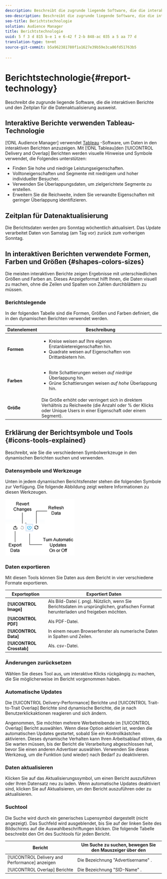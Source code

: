 ```yaml
---
description: Beschreibt die zugrunde liegende Software, die die interaktiven Berichte und den Zeitplan für die Datenaktualisierung ausweist.
seo-description: Beschreibt die zugrunde liegende Software, die die interaktiven Berichte und den Zeitplan für die Datenaktualisierung ausweist.
seo-title: Berichtstechnologie
solution: Audience Manager
title: Berichtstechnologie
uuid: 5 f 3 d 815 b-e 1 e 6-42 f 2-b 848-ac 035 a 5 aa 77 d
translation-type: tm+mt
source-git-commit: b5a962381780f1a1627e39b59e3ca86fd51763b5

---
```



# Berichtstechnologie{#report-technology}

Beschreibt die zugrunde liegende Software, die die interaktiven Berichte und den Zeitplan für die Datenaktualisierung ausweist.

<!-- 

c_report_technology.xml

 -->

## Interaktive Berichte verwenden Tableau-Technologie

[!DNL Audience Manager] verwendet [Tableau](https://www.tableausoftware.com/) -Software, um Daten in den interaktiven Berichten anzuzeigen. Mit [!DNL Tableau]den [!UICONTROL Delivery and Overlap] Berichten werden visuelle Hinweise und Symbole verwendet, die Folgendes unterstützen:

* Finden Sie hohe und niedrige Leistungseigenschaften.
* Volltoneigenschaften und Segmente mit niedrigem und hoher individueller Besucher.
* Verwenden Sie Überlappungsdaten, um zielgerichtete Segmente zu erstellen.
* Erweitern Sie die Reichweite, indem Sie verwandte Eigenschaften mit geringer Überlappung identifizieren.

## Zeitplan für Datenaktualisierung

Die Berichtsdaten werden pro Sonntag wöchentlich aktualisiert. Das Update verarbeitet Daten von Samstag (am Tag vor) zurück zum vorherigen Sonntag.

## In interaktiven Berichten verwendete Formen, Farben und Größen {#shapes-colors-sizes}

Die meisten interaktiven Berichte zeigen Ergebnisse mit unterschiedlichen Größen und Farben an. Dieses Anzeigeformat hilft Ihnen, die Daten visuell zu machen, ohne die Zeilen und Spalten von Zahlen durchblättern zu müssen.

<!-- 

r_legend.xml

 -->

### Berichtslegende

In der folgenden Tabelle sind die Formen, Größen und Farben definiert, die in den dynamischen Berichten verwendet werden.

<table id="table_EC180A96E3784FC6B81FCFB546C4A3FA"> 
 <thead> 
  <tr> 
   <th colname="col1" class="entry"> Datenelement </th> 
   <th colname="col2" class="entry"> Beschreibung </th> 
  </tr> 
 </thead>
 <tbody> 
  <tr> 
   <td colname="col1"> <b>Formen</b> </td> 
   <td colname="col2"> 
    <ul id="ul_076773ABD0BB4CE6834ACFA8B3D6AC2E"> 
     <li id="li_BBAB37A6EC1549B48C0E4D3BFAF7062C">Kreise weisen auf Ihre eigenen Erstanbietereigenschaften hin. </li> 
     <li id="li_371331AE984A4A999CE0596EA13987E0">Quadrate weisen auf Eigenschaften von Drittanbietern hin. </li> 
    </ul> </td> 
  </tr> 
  <tr> 
   <td colname="col1"> <b>Farben</b> </td> 
   <td colname="col2"> 
    <ul id="ul_F5D243297F0C4E5A8EDCBD28A548869E"> 
     <li id="li_332EB873A35440E6BB6093E36A0FAC3D">Rote Schattierungen weisen <i>auf niedrige</i> Überlappung hin. </li> 
     <li id="li_29DFDB1218DF4069B5DCFF841D48EF56">Grüne Schattierungen weisen <i>auf hohe</i> Überlappung hin. </li> 
    </ul> </td> 
  </tr> 
  <tr> 
   <td colname="col1"> <b>Größe</b> </td> 
   <td colname="col2"> Die Größe erhöht oder verringert sich in direktem Verhältnis zu Reichweite (die Anzahl oder % der Klicks oder Unique Users in einer Eigenschaft oder einem Segment). </td> 
  </tr> 
 </tbody> 
</table>

## Erklärung der Berichtsymbole und Tools {#icons-tools-explained}

Beschreibt, wie Sie die verschiedenen Symbolwerkzeuge in den dynamischen Berichten suchen und verwenden.

<!-- 

r_icons.xml

 -->

### Datensymbole und Werkzeuge

Unten in jedem dynamischen Berichtsfenster stehen die folgenden Symbole zur Verfügung. Die folgende Abbildung zeigt weitere Informationen zu diesen Werkzeugen.

![](assets/tools_icons90.png)

### Daten exportieren

Mit diesen Tools können Sie Daten aus dem Bericht in vier verschiedene Formate exportieren.

| Exportoption | Exportiert Daten |
|---|---|
| **[!UICONTROL Image]** | Als Bild-Datei (. png). Nützlich, wenn Sie Berichtsdaten im ursprünglichen, grafischen Format herunterladen und freigeben möchten. |
| **[!UICONTROL PDF]** | Als PDF-Datei. |
| **[!UICONTROL Data]** | In einem neuen Browserfenster als numerische Daten in Spalten und Zeilen. |
| **[!UICONTROL Crosstab]** | Als. csv-Datei. |

### Änderungen zurücksetzen

Wählen Sie dieses Tool aus, um interaktive Klicks rückgängig zu machen, die Sie möglicherweise im Bericht vorgenommen haben.

### Automatische Updates

Die [!UICONTROL Delivery-Performance] Berichte und [!UICONTROL Trait-to-Trait Overlap] Berichte sind dynamische Berichte, die je nach Benutzerklickaktionen reagieren und sich ändern.

Angenommen, Sie möchten mehrere Werbetreibende im [!UICONTROL Overlap] Bericht auswählen. Wenn diese Option aktiviert ist, werden die automatischen Updates gestartet, sobald Sie ein Kontrollkästchen aktivieren. Dieses dynamische Verhalten kann Ihren Arbeitsablauf stören, da Sie warten müssen, bis der Bericht die Verarbeitung abgeschlossen hat, bevor Sie einen anderen Advertiser auswählen. Verwenden Sie dieses Werkzeug, um die Funktion (und wieder) nach Bedarf zu deaktivieren.

### Daten aktualisieren

Klicken Sie auf das Aktualisierungssymbol, um einen Bericht auszuführen oder Ihren Datensatz neu zu laden. Wenn automatische Updates deaktiviert sind, klicken Sie auf Aktualisieren, um den Bericht auszuführen oder zu aktualisieren.

### Suchtool

Die Suche wird durch ein generisches Lupensymbol dargestellt (nicht angezeigt). Das Suchfeld wird ausgeblendet, bis Sie auf der linken Seite des Bildschirms auf die Auswahlbeschriftungen klicken. Die folgende Tabelle beschreibt den Ort des Suchtools für jeden Bericht.

| Bericht | Um Suche zu suchen, bewegen Sie den Mauszeiger über den |
|---|---|
| [!UICONTROL Delivery and Performance] anzeigen | Die Bezeichnung &quot;Advertisername&quot; . |
| [!UICONTROL Overlap] Berichte | Die Bezeichnung &quot;SID-Name&quot; . |
